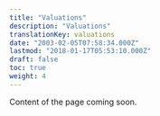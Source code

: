 ```yaml
---
title: "Valuations"
description: "Valuations"
translationKey: valuations
date: "2003-02-05T07:58:34.000Z"
lastmod: "2018-01-17T05:53:10.000Z"
draft: false
toc: true
weight: 4
---
```


Content of the page coming soon.
